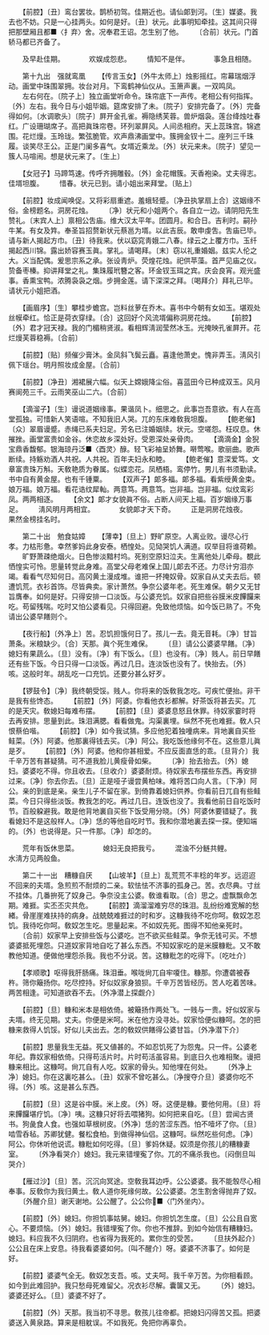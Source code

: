 <!-- { "loadSidebar": true } -->
　　【前腔】〔丑〕鸾台罢妆。鹊桥初驾。佳期近也。请仙郞到河。〔生〕媒婆。我去也不妨。只是一心挂两头。如何是好。〔丑〕状元。此事明知牵挂。这其间只得把那壁厢且都■〈扌弃〉舍。况奉君王诏。怎生别了他。 
　　〔合前〕状元。门首轿马都已齐备了。 

　　及早赴佳期。　　　　欢娱成怨悲。 
　　情知不是伴。　　　　事急且相随。 

　　第十九出　强就鸾凰 
　　【传言玉女】〔外牛太师上〕烛影摇红。帘幕瑞烟浮动。画堂中珠围翠拥。妆台对月。下鸾鹤神仙仪从。玉箫声裏。一双鸣凤。 
　　左右何在。〔院子上〕独立画堂听命令。珠帘底下一声传。老相公有何指挥。〔外〕左右。我今日与小姐毕姻。筵席安排了未。〔院子〕安排完备了。〔外〕完备得如何。〔水调歌头〕〔院子〕屛开金孔雀。褥隐绣芙蓉。兽炉烟袅。莲台绛烛吐春红。广设珊瑚席子。高把眞珠帘卷。环列翠屛风。人间丞相府。天上蕊珠宫。锦遮围。花烂熳。玉玲珑。繁弦脆管。欢声鼎沸画堂中。簇拥金钗十二。座列三千珠履。谈笑尽王公。正是门阑多喜气。女壻近乘龙。〔外〕状元来未。〔院子〕望见一簇人马喧闹。想是状元来了。〔生上〕 

　　【女冠子】马蹄笃速。传呼齐拥雕毂。〔外〕金花帽簇。天香袍染。丈夫得志。佳壻坦腹。 
　　惜春。状元已到。请小姐出来拜堂。〔贴上〕 

　　【前腔】妆成闻唤促。又将彩扇重遮。羞蛾轻蹙。〔净丑执掌扇上合〕这姻缘不俗。金榜题名。洞房花烛。 
　　〔净〕状元和小姐两个。各自立一边。请阴阳先生赞礼。〔末宾人上〕禀相公吿庙。维大汉太平年。团圆月。和合日。吉利时。嗣孙牛某。有女及筓。奉圣旨招赘新状元蔡邕为壻。以此吉辰。敢申虔吿。吿庙已毕。请与新人揭起方巾。〔丑〕待我来。伏以窈窕靑娥二八春。绿云之上覆方巾。玉纤揭起西川锦。露出娇容赛玉眞。掌礼。请喝拜。〔末〕窃以礼重婚姻。兹实人伦之大。义当配偶。爰思宗系之承。张设靑炉。荧煌花烛。祀供苹藻。首严见庙之仪。贽备枣榛。抑讲拜堂之礼。集珠履玳簪之客。环金钗玉珥之宾。庆会良宵。观光盛事。香熏宝鸭。浓腾袅袅之烟。步拥金莲。请下深深之拜。〔喝拜介〕拜礼已毕。请状元小姐把酒。 

　　【画眉序】〔生〕攀桂步蟾宫。岂料丝萝在乔木。喜书中今朝有女如玉。堪观处丝幙牵红。恰正是荷衣穿绿。〔合〕这回好个风流壻偏称洞房花烛。 
　　【前腔】〔外〕君才冠天禄。我的门楣稍贤淑。看相辉淸润莹然冰玉。光掩映孔雀屛开。花烂熳芙蓉稳褥。〔合前〕 

　　【前腔】〔贴〕频催少膏沐。金凤斜飞鬓云矗。喜逢他萧史。愧非弄玉。淸风引佩下瑶台。明月照妆成金屋。〔合前〕 

　　【前腔】〔净丑〕湘裙展六幅。似天上嫦娥降尘俗。喜蓝田今已种成双玉。风月赛阆苑三千。云雨笑巫山二六。〔合前〕 

　　【滴溜子】〔生〕谩说道姻缘事。果谐凤卜。细思之。此事岂吾意欲。有人在高堂孤独。可惜新人笑语喧。不知我旧人哭。兀的东床难敎我坦腹。 
　　【鲍老催】〔众〕翠眉谩蹙。赤绳已系夫妇足。芳名已注婚姻牍。状元。空嗟怨。枉叹息。休摧挫。画堂富贵如金谷。休恋故乡深处好。受恩深处亲骨肉。 
　　【滴滴金】金猊宝鼎香馥郁。银海琼丹泛■〈酉灵〉醁。轻飞彩袖呈娇舞。啭莺喉。歌丽曲。歌声断续。持觞劝酒人共祝。人共祝。百年夫妇永和睦。 
　　【鲍老催】意深爱笃。文章富贵珠万斛。天敎艳质为眷属。似蝶恋花。凤栖梧。鸾停竹。男儿有书须勤读。书中自有黄金屋。也有千锺粟。 
　　【双声子】郞多福。郞多福。看紫绶黄金束。娘万福。娘万福。看花诰纹犀軕。两意笃。两意笃。岂非福。岂非福。似纹鸾彩凤。两两相逐。 
　　【余文】郞才女貌眞不俗。占断人间天上福。百岁姻缘万事足。 
　　淸风明月两相宜。　　　　女貌郞才天下奇。 
　　正是洞房花烛夜。　　　　果然金榜挂名时。 

　　第二十出　勉食姑嫜 
　　【薄幸】〔旦上〕野旷原空。人离业败。谩尽心行孝。力枯形惫。幸然爹妈此身安泰。栖惶处。见恸哭饥人满道。叹举目将谁荷赖。 
　　旷野萧疎绝烟火。日色惨淡黯村坞。死别空原妇泣夫。生离他处儿牵母。覩此恓惶实可怜。思量转觉此身难。高堂父母老难保上国儿郞去不还。力尽计穷泪亦竭。看看气尽知何日。高冈黄土漫成堆。谁把一抔掩奴骨。奴家自从丈夫去后。顿遭饥荒。衣衫首饰。尽皆典卖。家计萧然。争奈公婆年老。死生难保。朝夕又无甘旨膺奉。如何是好。只得安排一口淡饭。与公婆充饥。奴家自把些谷膜米皮饆饠来吃。苟留残喘。吃时又怕公婆看见。只得回避。免致他烦恼。如今饭已熟了。不免请出公婆早饍则个。 

　　【夜行船】〔外净上〕苦。忍饥担饿何日了。孩儿一去。竟无音耗。〔净〕甘旨萧条。米粮缺少。〔合〕天那。眞个死生难保。 
　　〔旦〕请公公婆婆早饍。〔净〕媳妇有果蔬么。〔旦〕没有。〔净〕有下饭么。〔旦〕也没有。〔净〕贱人。前日早饍还有些下饭。今日只得一口淡饭。再过几日。连淡饭也没有了。快抬去。〔外〕咳。这般时年。胡乱吃一口充饥。还要分甚么好歹。 

　　【锣鼓令】〔净〕我终朝受馁。贱人。你将来的饭敎我怎吃。可疾忙便抬。非干是我有些馋态。 
　　【前腔】〔外〕阿婆。你看他衣衫都解。好茶饭将甚去买。兀的是天灾。敎媳妇每难布摆。 
　　【前腔】〔旦〕婆婆息怒且休罪。待奴家霎时将去再安排。思量到此。珠泪满腮。看看做鬼。沟渠裏埋。纵然不死也难捱。敎人只恨蔡伯喈。 
　　【前腔】〔净〕如今我试猜。多应他犯着独噇病来。背地裏自买些鲑菜。〔外〕阿婆。他那裏得钱去买。〔净〕阿公。我吃饭他缘何不在。这些意儿眞是歹。 
　　【前腔】〔外〕阿婆。他和你甚相爱。不应反面直恁的乖。〔旦背介〕我千辛万苦有甚疑猜。可不道我脸儿黄瘦骨如柴。 
　　〔净〕抬去抬去。〔外〕媳妇。婆婆吃不得。你且收去。〔旦收介〕婆婆耐烦。待奴家去布摆些东西。再安排过来。〔净〕你去你去。〔旦〕正是哑子谩尝黄柏味。难将苦口向人言。〔下净〕阿公。亲的到底是亲。亲生儿子不留在家。到倚靠着媳妇供养。你看前日兀自有些鲑菜。今日只得些淡饭。教我怎的吃。再过几日。连饭也没了。我看他前日自吃饭时节。百般躱避我。敢是他背地裏自买些下饭受用分晓。〔外〕阿婆休要错疑了。我看媳妇不是这般样人。〔净〕恁的等他自吃时节。我和你潜地裏去探一探。便知端的。〔外〕也说得是。只一件那。〔净〕却怎的。 

　　荒年有饭休思菜。　　　　媳妇无良把我亏。 
　　混浊不分鲢共鲤。　　　　水淸方见两般鱼。 

　　第二十一出　糟糠自厌 
　　【山坡羊】〔旦上〕乱荒荒不丰稔的年岁。远迢迢不回来的夫壻。急煎煎不耐烦的二亲。软怯怯不济事的孤身己。苦。衣尽典。寸丝不挂体。几番拚死了奴身己。争奈没主公婆。敎谁看取。〔合〕思之。虚飘飘命怎期。难捱。实丕丕灾共危。 
　　【前腔】滴溜溜难穷尽的珠泪。乱纷纷难宽解的愁緖。骨崖崖难扶持的病身。战兢兢难捱过的时和岁。这糠我待不吃你呵。敎奴怎忍饥。我待吃你呵。敎奴怎生吃。思量起来。不如奴先死。图得不知他亲死时。 
　　〔合前〕奴家早上安排些饭与公婆吃。岂不欲买些鲑菜。争奈无钱可买。不想婆婆抵死埋怨。只道奴家背地自吃了甚么东西。不知奴家吃的是米膜糠粃。又不敢教他知道。便做他埋怨杀我。我也不分说。苦。这糠粃怎的吃得下。〔吃吐介〕 

　　【孝顺歌】呕得我肝肠痛。珠泪垂。喉咙尙兀自牢嗄住。糠那。你遭砻被舂杵。筛你簸扬你。吃尽控持。好似奴家身狼狈。千辛万苦皆经历。苦人吃着苦味。两苦相逢。可知道欲吞不去。〔外净潜上探觑介〕 

　　【前腔】〔旦〕糠和米本是相依倚。被簸扬作两处飞。一贱与一贵。好似奴家与夫壻。终无见期。丈夫。你便是米呵。米在他方没寻处。奴家恰便似糠呵。怎的把糠来救得人饥馁。好似儿夫出去。怎的敎奴供饍得公婆甘旨。〔外净潜下介〕 

　　【前腔】思量我生无益。死又値甚的。不如忍饥死了为怨鬼。只一件。公婆老年纪。靠奴家相依倚。只得苟活片时。片时苟活虽容易。到底日久也难相聚。谩把糠来相比。这糠呵。尙兀自有人吃。奴家的骨头。知他埋在何处。 
　　〔外净上净〕媳妇。你在这裏吃甚么。〔丑〕奴家不曾吃甚么。〔净搜夺介旦〕婆婆你吃不得。〔外〕咳。这是甚么东西。 

　　【前腔】〔旦〕这是谷中膜。米上皮。〔外〕呀。这便是糠。要他何用。〔旦〕将来饆饠堪疗饥。〔净〕咦。这糠只好将去喂猪狗。如何把来自吃。〔旦〕尝闻古贤书。狗彘食人食。也强如草根树皮。〔外净〕恁的苦涩东西。怕不噎坏了你。〔旦〕啮雪呑毡。苏卿犹健。餐松食柏。到做得神仙侣。这糠呵。纵然吃些何虑。〔净〕阿公。你休听他说谎。糠粃如何吃得。〔旦〕爹妈休疑。奴须是你孩儿的糟糠妻室。 
　　〔外净看哭介〕媳妇。我元来错埋寃了你。兀的不痛杀我也。〔闷倒旦叫哭介〕 

　　【雁过沙】〔旦〕苦。沉沉向冥途。空敎我耳边呼。公公婆婆。我不能彀尽心相奉事。反敎你为我归黄土。敎人道你死缘何故。公公婆婆。怎生割舍得抛弃了奴。 
　　〔外醒介旦〕谢天谢地。公公醒了。公公你■〈门外坐内〉。 

　　【前腔】〔外〕媳妇。你担饥事姑舅。媳妇。你担饥怎生度。〔旦〕公公且自宽心。不要烦恼。〔外〕媳妇。我错埋寃了你。你也不推辞。到如今始信有糟糠妇。媳妇。料应我不久归阴府。也省得为我死的。累你生的受苦。 
　　〔旦扶外起介〕公公且在床上安息。待我看婆婆如何。〔叫不醒介〕呀。婆婆不济事了。如何是好。 

　　【前腔】婆婆气全无。敎奴怎支吾。咳。丈夫呵。我千辛万苦。为你相看顾。如今到此难回护。我只愁母死难留父。况衣衫尽解。囊箧又无。 
　　〔外〕媳妇。婆婆还好么。〔旦〕婆婆不好了。 

　　【前腔】〔外〕天那。我当初不寻思。敎孩儿往帝都。把媳妇闪得苦又孤。把婆婆送入黄泉路。算来是相躭误。不如我死。免把你再辜负。 
